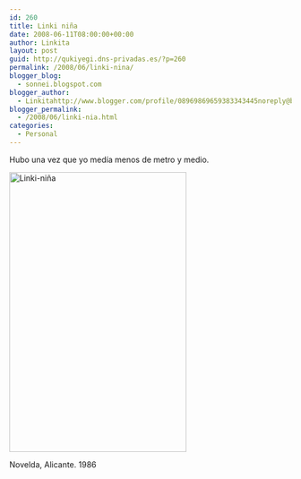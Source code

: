 ```yaml
---
id: 260
title: Linki niña
date: 2008-06-11T08:00:00+00:00
author: Linkita
layout: post
guid: http://qukiyegi.dns-privadas.es/?p=260
permalink: /2008/06/linki-nina/
blogger_blog:
  - sonnei.blogspot.com
blogger_author:
  - Linkitahttp://www.blogger.com/profile/08969869659383343445noreply@blogger.com
blogger_permalink:
  - /2008/06/linki-nia.html
categories:
  - Personal
---
```

Hubo una vez que yo medía menos de metro y medio.

[<img src="http://farm4.static.flickr.com/3279/2569001910_acd9c4d463.jpg" width="316" height="500" alt="Linki-niña" />](http://www.flickr.com/photos/linkita/2569001910/ "Linki-niña by Linkita, on Flickr")

Novelda, Alicante. 1986